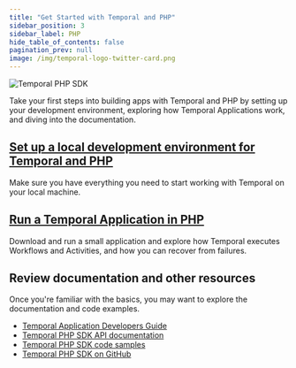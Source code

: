```yaml
---
title: "Get Started with Temporal and PHP"
sidebar_position: 3
sidebar_label: PHP
hide_table_of_contents: false
pagination_prev: null
image: /img/temporal-logo-twitter-card.png
---
```


<img className="banner" src="/img/sdk_banners/banner_php.png" alt="Temporal PHP SDK" />

Take your first steps into building apps with Temporal and PHP by setting up your development environment, exploring how Temporal Applications work, and diving into the documentation.

## [Set up a local development environment for Temporal and PHP](dev_environment/index.md)

Make sure you have everything you need to start working with Temporal on your local machine.

## [Run a Temporal Application in PHP](hello_world_in_php/index.md)

Download and run a small application and explore how Temporal executes Workflows and Activities, and how you can recover from failures.

## Review documentation and other resources

Once you're familiar with the basics, you may want to explore the documentation and code examples.

* [Temporal Application Developers Guide](https://docs.temporal.io/dev-guide/php)
* [Temporal PHP SDK API documentation](https://php.temporal.io/)
* [Temporal PHP SDK code samples](https://github.com/temporalio/samples-php)
* [Temporal PHP SDK on GitHub](https://github.com/temporalio/sdk-php)
